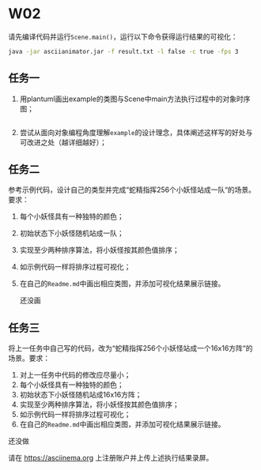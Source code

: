 # W02

请先编译代码并运行`Scene.main()`，运行以下命令获得运行结果的可视化：

```bash
java -jar asciianimator.jar -f result.txt -l false -c true -fps 3
```

## 任务一
1. 用plantuml画出example的类图与Scene中main方法执行过程中的对象时序图；

![]()

2. 尝试从面向对象编程角度理解`example`的设计理念，具体阐述这样写的好处与可改进之处（越详细越好）；

## 任务二

参考示例代码，设计自己的类型并完成“蛇精指挥256个小妖怪站成一队“的场景。要求：

1. 每个小妖怪具有一种独特的颜色；

2. 初始状态下小妖怪随机站成一队；

3. 实现至少两种排序算法，将小妖怪按其颜色值排序；

4. 如示例代码一样将排序过程可视化；

5. 在自己的`Readme.md`中画出相应类图，并添加可视化结果展示链接。

   还没画


## 任务三

将上一任务中自己写的代码，改为“蛇精指挥256个小妖怪站成一个16x16方阵“的场景。要求：

1. 对上一任务中代码的修改应尽量小；
2. 每个小妖怪具有一种独特的颜色；
3. 初始状态下小妖怪随机站成16x16方阵；
4. 实现至少两种排序算法，将小妖怪按其颜色值排序；
5. 如示例代码一样将排序过程可视化；
6. 在自己的`Readme.md`中画出相应类图，并添加可视化结果展示链接。

还没做

请在 https://asciinema.org 上注册账户并上传上述执行结果录屏。
